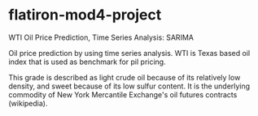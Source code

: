 # flatiron-mod4-project
WTI Oil Price Prediction, Time Series Analysis: SARIMA

Oil price prediction by using time series analysis. WTI is Texas based oil index that is used as benchmark for pil pricing.

This grade is described as light crude oil because of its relatively low density, and sweet because of its low sulfur content. It is the underlying commodity of New York Mercantile Exchange's oil futures contracts (wikipedia).